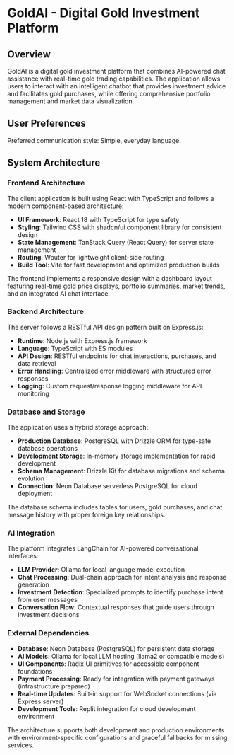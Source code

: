 # GoldAI - Digital Gold Investment Platform

## Overview

GoldAI is a digital gold investment platform that combines AI-powered chat assistance with real-time gold trading capabilities. The application allows users to interact with an intelligent chatbot that provides investment advice and facilitates gold purchases, while offering comprehensive portfolio management and market data visualization.

## User Preferences

Preferred communication style: Simple, everyday language.

## System Architecture

### Frontend Architecture
The client application is built using React with TypeScript and follows a modern component-based architecture:

- **UI Framework**: React 18 with TypeScript for type safety
- **Styling**: Tailwind CSS with shadcn/ui component library for consistent design
- **State Management**: TanStack Query (React Query) for server state management
- **Routing**: Wouter for lightweight client-side routing
- **Build Tool**: Vite for fast development and optimized production builds

The frontend implements a responsive design with a dashboard layout featuring real-time gold price displays, portfolio summaries, market trends, and an integrated AI chat interface.

### Backend Architecture
The server follows a RESTful API design pattern built on Express.js:

- **Runtime**: Node.js with Express.js framework
- **Language**: TypeScript with ES modules
- **API Design**: RESTful endpoints for chat interactions, purchases, and data retrieval
- **Error Handling**: Centralized error middleware with structured error responses
- **Logging**: Custom request/response logging middleware for API monitoring

### Database and Storage
The application uses a hybrid storage approach:

- **Production Database**: PostgreSQL with Drizzle ORM for type-safe database operations
- **Development Storage**: In-memory storage implementation for rapid development
- **Schema Management**: Drizzle Kit for database migrations and schema evolution
- **Connection**: Neon Database serverless PostgreSQL for cloud deployment

The database schema includes tables for users, gold purchases, and chat message history with proper foreign key relationships.

### AI Integration
The platform integrates LangChain for AI-powered conversational interfaces:

- **LLM Provider**: Ollama for local language model execution
- **Chat Processing**: Dual-chain approach for intent analysis and response generation
- **Investment Detection**: Specialized prompts to identify purchase intent from user messages
- **Conversation Flow**: Contextual responses that guide users through investment decisions

### External Dependencies

- **Database**: Neon Database (PostgreSQL) for persistent data storage
- **AI Models**: Ollama for local LLM hosting (llama2 or compatible models)
- **UI Components**: Radix UI primitives for accessible component foundations
- **Payment Processing**: Ready for integration with payment gateways (infrastructure prepared)
- **Real-time Updates**: Built-in support for WebSocket connections (via Express server)
- **Development Tools**: Replit integration for cloud development environment

The architecture supports both development and production environments with environment-specific configurations and graceful fallbacks for missing services.